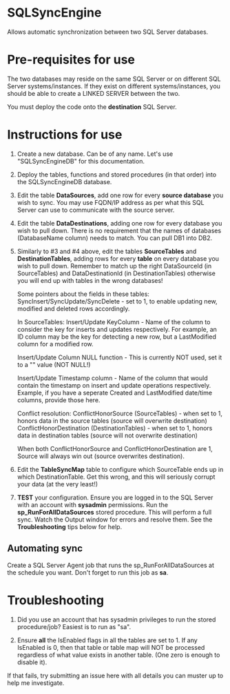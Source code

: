 # SQLSyncEngine
Allows automatic synchronization between two SQL Server databases. 

# Pre-requisites for use
The two databases may reside on the same SQL Server or on different SQL Server systems/instances. If they exist on different systems/instances, you should be able to create a LINKED SERVER between the two.

You must deploy the code onto the **destination** SQL Server.

# Instructions for use

1. Create a new database. Can be of any name. Let's use "SQLSyncEngineDB" for this documentation.

2. Deploy the tables, functions and stored procedures (in that order) into the SQLSyncEngineDB database.

3. Edit the table **DataSources**, add one row for every **source database** you wish to sync. You may use FQDN/IP address as per what this SQL Server can use to communicate with the source server.  

4. Edit the table **DataDestinations**, adding one row for every database you wish to pull down. There is no requirement that the names of databases (DatabaseName column) needs to match. You can pull DB1 into DB2.

5. Similarly to #3 and #4 above, edit the tables **SourceTables** and **DestinationTables**, adding rows for every **table** on every database you wish to pull down. Remember to match up the right DataSourceId (in SourceTables) and DataDestinationId (in DestinationTables) otherwise you will end up with tables in the wrong databases!

    Some pointers about the fields in these tables:
    SyncInsert/SyncUpdate/SyncDelete - set to 1, to enable updating new, modified and deleted rows accordingly.
    
    In SourceTables:
    Insert/Update KeyColumn - Name of the column to consider the key for inserts and updates respectively. For example, an ID column may be the key for detecting a new row, but a LastModified column for a modified row.
    
    Insert/Update Column NULL function - This is currently NOT used, set it to a "" value (NOT NULL!)
    
    Insert/Update Timestamp column - Name of the column that would contain the timestamp on insert and update operations respectively. Example, if you have a seperate Created and LastModified date/time columns, provide those here.
    
    Conflict resolution:
    ConflictHonorSource (SourceTables) - when set to 1, honors data in the source tables (source will overwrite destination)
    ConflictHonorDestination (DestinationTables) - when set to 1, honors data in destination tables (source will not overwrite destination)
    
    When both ConflictHonorSource and ConflictHonorDestination are 1, Source will always win out (source overwrites destination).

6. Edit the **TableSyncMap** table to configure which SourceTable ends up in which DestinationTable. Get this wrong, and this will seriously corrupt your data (at the very least!)

7. **TEST** your configuration. Ensure you are logged in to the SQL Server with an account with **sysadmin** permissions. Run the **sp_RunForAllDataSources** stored procedure. This will perform a full sync. Watch the Output window for errors and resolve them. See the **Troubleshooting** tips below for help.

## Automating sync
Create a SQL Server Agent job that runs the sp_RunForAllDataSources at the schedule you want. Don't forget to run this job as **sa**.

# Troubleshooting

1. Did you use an account that has sysadmin privileges to run the stored procedure/job? Easiest is to run as "sa". 

2. Ensure **all** the IsEnabled flags in all the tables are set to 1. If any IsEnabled is 0, then that table or table map will NOT be processed regardless of what value exists in another table. (One zero is enough to disable it).

If that fails, try submitting an issue here with all details you can muster up to help me investigate.
